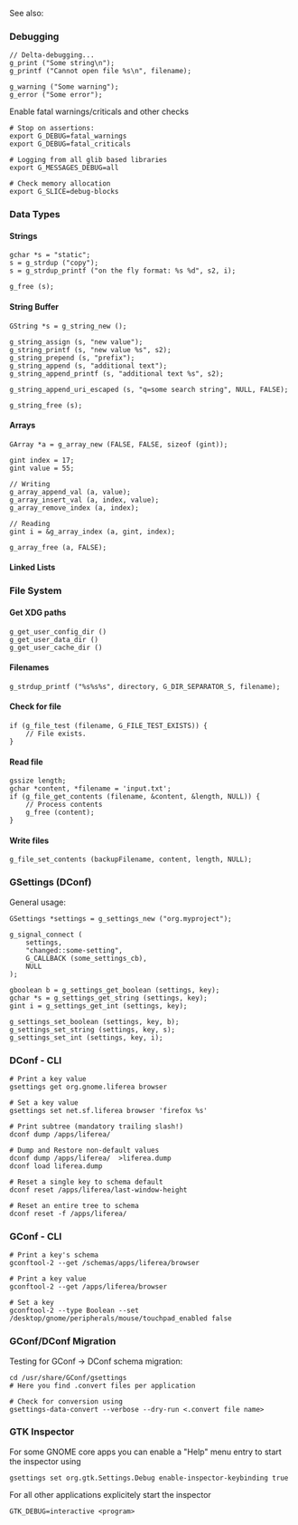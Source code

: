 See also: <?add topic='gdb'?>

### Debugging

    // Delta-debugging...
    g_print ("Some string\n");
    g_printf ("Cannot open file %s\n", filename);

    g_warning ("Some warning");
    g_error ("Some error");

Enable fatal warnings/criticals and other checks

    # Stop on assertions:
    export G_DEBUG=fatal_warnings
    export G_DEBUG=fatal_criticals

    # Logging from all glib based libraries
    export G_MESSAGES_DEBUG=all

    # Check memory allocation 
    export G_SLICE=debug-blocks

### Data Types

#### Strings

    gchar *s = "static";
    s = g_strdup ("copy");
    s = g_strdup_printf ("on the fly format: %s %d", s2, i);

    g_free (s);

#### String Buffer

    GString *s = g_string_new ();

    g_string_assign (s, "new value");
    g_string_printf (s, "new value %s", s2);
    g_string_prepend (s, "prefix");
    g_string_append (s, "additional text");
    g_string_append_printf (s, "additional text %s", s2);

    g_string_append_uri_escaped (s, "q=some search string", NULL, FALSE);

    g_string_free (s);

#### Arrays

    GArray *a = g_array_new (FALSE, FALSE, sizeof (gint));

    gint index = 17;
    gint value = 55;

    // Writing
    g_array_append_val (a, value);
    g_array_insert_val (a, index, value);
    g_array_remove_index (a, index);

    // Reading
    gint i = &g_array_index (a, gint, index);

    g_array_free (a, FALSE);

#### Linked Lists

### File System

#### Get XDG paths

    g_get_user_config_dir ()
    g_get_user_data_dir ()
    g_get_user_cache_dir ()

#### Filenames

    g_strdup_printf ("%s%s%s", directory, G_DIR_SEPARATOR_S, filename);

#### Check for file

    if (g_file_test (filename, G_FILE_TEST_EXISTS)) {
        // File exists.
    }

#### Read file

    gssize length;
    gchar *content, *filename = 'input.txt';
    if (g_file_get_contents (filename, &content, &length, NULL)) {
        // Process contents
        g_free (content);
    }

#### Write files

    g_file_set_contents (backupFilename, content, length, NULL);

### GSettings (DConf)

General usage:

    GSettings *settings = g_settings_new ("org.myproject");

    g_signal_connect (
        settings,
        "changed::some-setting",
        G_CALLBACK (some_settings_cb),
        NULL
    );

    gboolean b = g_settings_get_boolean (settings, key);
    gchar *s = g_settings_get_string (settings, key);
    gint i = g_settings_get_int (settings, key);

    g_settings_set_boolean (settings, key, b);
    g_settings_set_string (settings, key, s);
    g_settings_set_int (settings, key, i);

### DConf - CLI

    # Print a key value
    gsettings get org.gnome.liferea browser

    # Set a key value
    gsettings set net.sf.liferea browser 'firefox %s'

    # Print subtree (mandatory trailing slash!)
    dconf dump /apps/liferea/

    # Dump and Restore non-default values
    dconf dump /apps/liferea/  >liferea.dump
    dconf load liferea.dump

    # Reset a single key to schema default
    dconf reset /apps/liferea/last-window-height

    # Reset an entire tree to schema
    dconf reset -f /apps/liferea/

### GConf - CLI

    # Print a key's schema
    gconftool-2 --get /schemas/apps/liferea/browser

    # Print a key value
    gconftool-2 --get /apps/liferea/browser

    # Set a key
    gconftool-2 --type Boolean --set /desktop/gnome/peripherals/mouse/touchpad_enabled false

### GConf/DConf Migration

Testing for GConf -\> DConf schema migration:

    cd /usr/share/GConf/gsettings
    # Here you find .convert files per application

    # Check for conversion using 
    gsettings-data-convert --verbose --dry-run <.convert file name> 
    
### GTK Inspector

For some GNOME core apps you can enable a "Help" menu entry to start the inspector using

    gsettings set org.gtk.Settings.Debug enable-inspector-keybinding true
    
For all other applications explicitely start the inspector

    GTK_DEBUG=interactive <program>
